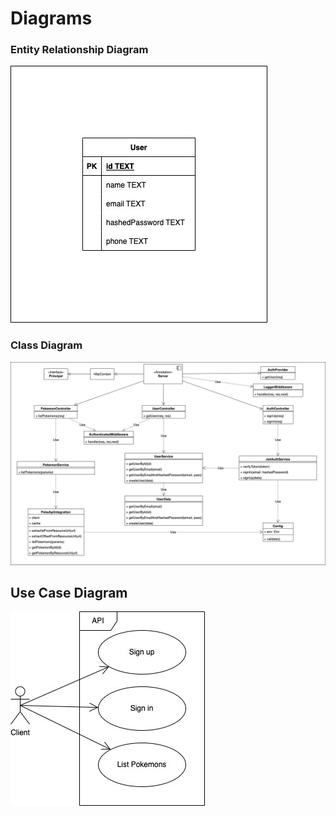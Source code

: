# Diagrams

### Entity Relationship Diagram

![erd](./diagrams/erd.jpg 'ERD Diagram')

### Class Diagram

![class](./diagrams/class.jpg 'Class Diagram')

## Use Case Diagram

![use-case](./diagrams/use-case.jpg 'Use Case Diagram')
